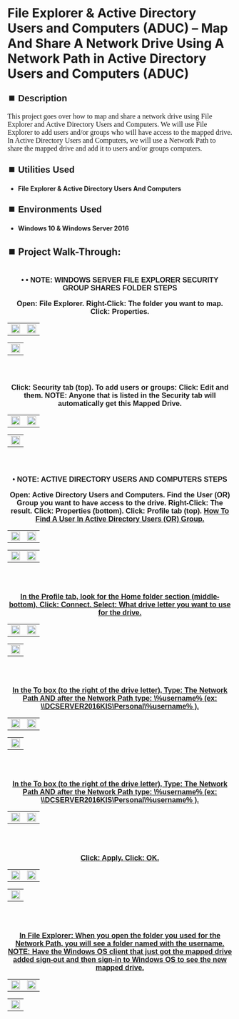 <h1>File Explorer & Active Directory Users and Computers (ADUC) – Map And Share A Network Drive Using A Network Path in Active Directory Users and Computers (ADUC)</h1>


<h2 style="font-family: Arial, sans-serif; font-size: 20px; font-weight: bold; margin-top: 24px; margin-bottom: 12px;">
⏹️ Description</h2>

<p style="font-family: Georgia, serif; font-size: 16px; margin-top: 12px; margin-bottom: 12px;">
This project goes over how to map and share a network drive using File Explorer and Active Directory Users and Computers. We will use File Explorer to add users and/or groups who will have access to the mapped drive.  In Active Directory Users and Computers, we will use a Network Path to share the mapped drive and add it to users and/or groups computers. 
</b>



<h2 style="font-family: Arial, sans-serif; font-size: 20px; font-weight: bold; margin-top: 24px; margin-bottom: 12px;">
⏹️ Utilities Used</h2>
  
<p style="font-family: Georgia, serif; font-size: 16px; margin-top: 12px; margin-bottom: 12px;">
 
 - <b>File Explorer & Active Directory Users And Computers</b>



<h2 style="font-family: Arial, sans-serif; font-size: 20px; font-weight: bold; margin-top: 24px; margin-bottom: 12px;"> 
⏹️ Environments Used </h2>

<p style="font-family: Georgia, serif; font-size: 16px; margin-top: 12px; margin-bottom: 12px;">
 
- <b>Windows 10 & Windows Server 2016</b>



<h2 style="font-family: Arial, sans-serif; font-size: 20px; font-weight: bold; margin-top: 24px; margin-bottom: 12px;"> 
<h2>
⏹️ Project Walk-Through:</h2>
 <br/>

<div style="text-align:center;">
  <span style="font-family: Arial, sans-serif; font-size: 16px;"><b>•	•	NOTE: WINDOWS SERVER FILE EXPLORER SECURITY GROUP SHARES FOLDER STEPS</b></span>  
<br/><br/>

<div style="text-align:center;">
  <span style="font-family: Arial, sans-serif; font-size: 16px;"><b>Open: File Explorer.  Right-Click: The folder you want to map.  Click: Properties.</b></span>  
<br/>

<table>
  <tr>
    <td><img src="https://imgur.com/86dLOzJ.png" height="50%" width="100%" /></td>
    <td><img src="https://imgur.com/0k1KZrm.png" height="50%" width="100%" /></td>
  </tr>
</table>

<table>
  <tr>
    <td><img src="https://imgur.com/ZhNewXs.png" height="50%" width="100%" /></td>
  </tr>
</table>

<br /><br />


<div style="text-align:center;">
  <span style="font-family: Arial, sans-serif; font-size: 16px;"><b>Click: Security tab (top).  To add users or groups: Click: Edit and them.  NOTE: Anyone that is listed in the Security tab will automatically get this Mapped Drive.</b></span>  
<br/>

<table>
  <tr>
    <td><img src="https://imgur.com/3Gd6hSr.png" height="50%" width="100%" /></td>
    <td><img src="https://imgur.com/dqVt47X.png" height="50%" width="100%" /></td>
  </tr>
</table>

<table>
  <tr>
    <td><img src="https://imgur.com/eO8A65P.png" height="50%" width="100%" /></td>
  </tr>
</table>

<br /><br />


<div style="text-align:center;">
  <span style="font-family: Arial, sans-serif; font-size: 16px;"><b>•	NOTE: ACTIVE DIRECTORY USERS AND COMPUTERS STEPS</b></span>  
<br/><br/>

<div style="text-align:center;">
  <span style="font-family: Arial, sans-serif; font-size: 16px;"><b>Open: Active Directory Users and Computers.  Find the User  (OR)  Group you want to have access to the drive. Right-Click: The result.  Click: Properties (bottom).  Click: Profile tab (top).  <a href="https://github.com/RashadHagen/ADUC-Find-Computer-User-Contact-Group-Printer-Shared-Folder-Organizational-Unit-Common-Que" style="font-family: Arial, sans-serif; font-size: 16px; font-weight: bold;">How To Find A User In Active Directory Users  (OR)  Group.</b></span>  
<br/>

<table>
  <tr>
    <td><img src="https://imgur.com/W8OfYmv.png" height="100%" width="100%" /></td>
    <td><img src="https://imgur.com/hLXJ1On.png" height="100%" width="100%" /></td>
  </tr>
</table>

<table>
  <tr>
    <td><img src="https://imgur.com/A0RdjeO.png" height="100%" width="100%" /></td>
    <td><img src="https://imgur.com/MNITuvA.png" height="100%" width="100%" /></td>
  </tr>
</table>

<br /><br />


<div style="text-align:center;">
  <span style="font-family: Arial, sans-serif; font-size: 16px;"><b>In the Profile tab, look for the Home folder section (middle-bottom).  Click: Connect.  Select: What drive letter you want to use for the drive.</b></span>  
<br/>

<table>
  <tr>
    <td><img src="https://imgur.com/KTkelV3.png" height="50%" width="100%" /></td>
    <td><img src="https://imgur.com/uwRhDUA.png" height="50%" width="100%" /></td>
  </tr>
</table>

<table>
  <tr>
    <td><img src="https://imgur.com/cZiyCRg.png" height="50%" width="100%" /></td>
  </tr>
</table>

<br /><br />


<div style="text-align:center;">
  <span style="font-family: Arial, sans-serif; font-size: 16px;"><b>In the To box (to the right of the drive letter), Type: The Network Path AND after the Network Path type:  \%username% (ex: \\DCSERVER2016KIS\Personal\%username% ).</b></span>  
<br/>

<table>
  <tr>
    <td><img src="https://imgur.com/dxPcPZm.png" height="50%" width="100%" /></td>
    <td><img src="https://imgur.com/FKcgS5C.png" height="50%" width="100%" /></td>
  </tr>
</table>

<table>
  <tr>
    <td><img src="https://imgur.com/75Llsv9.png" height="50%" width="100%" /></td>
  </tr>
</table>

<br /><br />


<div style="text-align:center;">
  <span style="font-family: Arial, sans-serif; font-size: 16px;"><b>In the To box (to the right of the drive letter), Type: The Network Path AND after the Network Path type:  \%username% (ex: \\DCSERVER2016KIS\Personal\%username% ).</b></span>  
<br/>

<table>
  <tr>
    <td><img src="https://imgur.com/dxPcPZm.png" height="50%" width="100%" /></td>
    <td><img src="https://imgur.com/FKcgS5C.png" height="50%" width="100%" /></td>
  </tr>
</table>

<br /><br />


<div style="text-align:center;">
  <span style="font-family: Arial, sans-serif; font-size: 16px;"><b>Click: Apply.  Click: OK.</b></span>  
<br/>

<table>
  <tr>
    <td><img src="https://imgur.com/3dvKQyy.png" height="50%" width="100%" /></td>
    <td><img src="https://imgur.com/vtf1SXo.png" height="50%" width="100%" /></td>
  </tr>
</table>

<table>
  <tr>
    <td><img src="https://imgur.com/UFq5gQi.png" height="50%" width="100%" /></td>
  </tr>
</table>

<br /><br />


<div style="text-align:center;">
  <span style="font-family: Arial, sans-serif; font-size: 16px;"><b>In File Explorer: When you open the folder you used for the Network Path, you will see a folder named with the username.  NOTE: Have the Windows OS client that just got the mapped drive added sign-out and then sign-in to Windows OS to see the new mapped drive.</b></span>  
<br/>

<table>
  <tr>
    <td><img src="https://imgur.com/WJOFz1a.png" height="50%" width="100%" /></td>
    <td><img src="https://imgur.com/rhpzUE7.png" height="50%" width="100%" /></td>
  </tr>
</table>

<table>
  <tr>
    <td><img src="https://imgur.com/DOgUEWC.png" height="50%" width="100%" /></td>
  </tr>
</table>

<br /><br />
